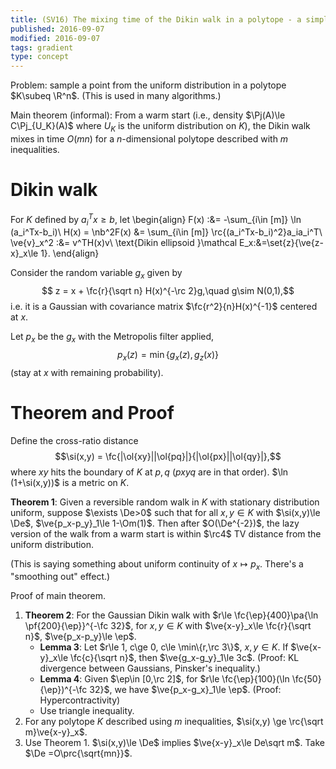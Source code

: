 ```yaml
---
title: (SV16) The mixing time of the Dikin walk in a polytope - a simple proof
published: 2016-09-07
modified: 2016-09-07
tags: gradient
type: concept
---
```


Problem: sample a point from the uniform distribution in a polytope $K\subeq \R^n$. (This is used in many algorithms.)

Main theorem (informal): From a warm start (i.e., density $\Pj(A)\le C\Pj_{U_K}(A)$ where $U_K$ is the uniform distribution on $K$), the Dikin walk mixes in time $O(mn)$ for a $n$-dimensional polytope described with $m$ inequalities.

# Dikin walk

For $K$ defined by $a_i^Tx\ge b$, let
\begin{align}
F(x) :&= -\sum_{i\in [m]} \ln (a_i^Tx-b_i)\\
H(x) = \nb^2F(x) &= \sum_{i\in [m]} \rc{(a_i^Tx-b_i)^2}a_ia_i^T\\
\ve{v}_x^2 :&= v^TH(x)v\\
\text{Dikin ellipsoid }\mathcal E_x:&=\set{z}{\ve{z-x}_x\le 1}.
\end{align}

Consider the random variable $g_x$ given by 
$$ z = x + \fc{r}{\sqrt n} H(x)^{-\rc 2}g,\quad g\sim N(0,1),$$
i.e. it is a Gaussian with covariance matrix $\fc{r^2}{n}H(x)^{-1}$ centered at $x$.

Let $p_x$ be the $g_x$ with the Metropolis filter applied, 
$$ p_x(z) = \min\{g_x(z),g_z(x)\}$$
(stay at $x$ with remaining probability).

# Theorem and Proof

Define the cross-ratio distance $$\si(x,y) = \fc{|\ol{xy}||\ol{pq}|}{|\ol{px}||\ol{qy}|},$$
where $xy$ hits the boundary of $K$ at $p,q$ ($pxyq$ are in that order). $\ln (1+\si(x,y))$ is a metric on $K$.

**Theorem 1**: Given a reversible random walk in $K$ with stationary distribution uniform, suppose $\exists \De>0$ such that for all $x,y\in K$ with $\si(x,y)\le \De$, $\ve{p_x-p_y}_1\le 1-\Om(1)$. Then after $O(\De^{-2})$, the lazy version of the walk from a warm start is within $\rc4$ TV distance from the uniform distribution.

(This is saying something about uniform continuity of $x\mapsto p_x$. There's a "smoothing out" effect.)

Proof of main theorem.

1. **Theorem 2**: For the Gaussian Dikin walk with $r\le \fc{\ep}{400}\pa{\ln \pf{200}{\ep}}^{-\fc 32}$, for $x,y\in K$ with $\ve{x-y}_x\le \fc{r}{\sqrt n}$, $\ve{p_x-p_y}\le \ep$.
    * **Lemma 3**: Let $r\le 1, c\ge 0, c\le \min\{r,\rc 3\}$, $x,y\in K$. If $\ve{x-y}_x\le \fc{c}{\sqrt n}$, then $\ve{g_x-g_y}_1\le 3c$. (Proof: KL divergence between Gaussians, Pinsker's inequality.)
	* **Lemma 4**: Given $\ep\in [0,\rc 2]$, for $r\le \fc{\ep}{100}(\ln \fc{50}{\ep})^{-\fc 32}$, we have $\ve{p_x-g_x}_1\le \ep$. (Proof: Hypercontractivity)
	* Use triangle inequality.
2. For any polytope $K$ described using $m$ inequalities, $\si(x,y) \ge \rc{\sqrt m}\ve{x-y}_x$.
3. Use Theorem 1. $\si(x,y)\le \De$ implies $\ve{x-y}_x\le De\sqrt m$. Take $\De =O\prc{\sqrt{mn}}$.

